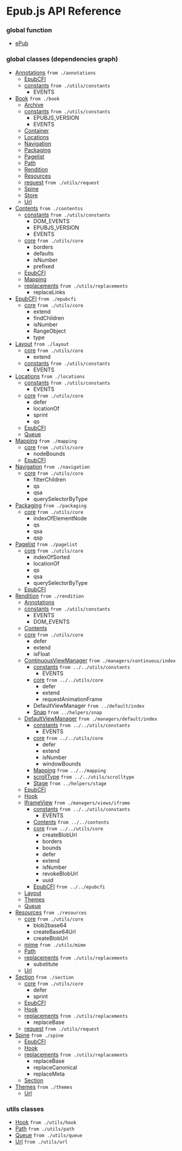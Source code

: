 # Epub.js API Reference

### global function

- [ePub](epub.md)

### global classes (dependencies graph)

- [Annotations](API/annotations.md) `from ./annotations`
    - [EpubCFI](API/epubcfi.md)
    - [constants](API/utils/constants.md) `from ./utils/constants`
        - EVENTS
- [Book](API/book.md) `from ./book`
    - [Archive](API/archive.md)
    - [constants](API/utils/constants.md) `from ./utils/constants`
        - EPUBJS_VERSION
        - EVENTS
    - [Container](API/container.md)
    - [Locations](API/locations.md)
    - [Navigation](API/navigation.md)
    - [Packaging](API/packaging.md)
    - [Pagelist](API/pagelist.md)
    - [Path](API/utils/path.md)
    - [Rendition](API/rendition.md)
    - [Resources](API/resources.md)
    - [request](API/utils/request.md) `from ./utils/request`
    - [Spine](API/spine.md)
    - [Store](API/store.md)
    - [Url](API/utils/url.md)
- [Contents](API/contents.md) `from ./contentss`
    - [constants](API/utils/constants.md) `from ./utils/constants`
        - DOM_EVENTS
        - EPUBJS_VERSION
        - EVENTS
    - [core](API/utils/core.md) `from ./utils/core`
        - borders
        - defaults
        - isNumber
        - prefixed
    - [EpubCFI](API/epubcfi.md)
    - [Mapping](API/mapping.md)
    - [replacements](API/utils/replacements.md) `from ./utils/replacements`
        - replaceLinks
- [EpubCFI](API/epubcfi.md) `from ./epubcfi`
    - [core](API/utils/core.md) `from ./utils/core`
        - extend
        - findChildren
        - isNumber
        - RangeObject
        - type
- [Layout](API/layout.md) `from ./layout`
    - [core](API/utils/core.md) `from ./utils/core`
        - extend
    - [constants](API/utils/constants.md) `from ./utils/constants`
        - EVENTS
- [Locations](API/locations.md) `from ./locations`
    - [constants](API/utils/constants.md) `from ./utils/constants`
        - EVENTS
    - [core](API/utils/core.md) `from ./utils/core`
        - defer
        - locationOf
        - sprint
        - qs
    - [EpubCFI](API/epubcfi.md)
    - [Queue](API/utils/queue.md)
- [Mapping](API/mapping.md) `from ./mapping`
    - [core](API/utils/core.md) `from ./utils/core`
        - nodeBounds
    - [EpubCFI](API/epubcfi.md)
- [Navigation](API/navigation.md) `from ./navigation`
    - [core](API/utils/core.md) `from ./utils/core`
        - filterChildren
        - qs
        - qsa
        - querySelectorByType
- [Packaging](API/packaging.md) `from ./packaging`
    - [core](API/utils/core.md) `from ./utils/core`
        - indexOfElementNode
        - qs
        - qsa
        - qsp
- [Pagelist](API/pagelist.md) `from ./pagelist`
    - [core](API/utils/core.md) `from ./utils/core`
        - indexOfSorted
        - locationOf
        - qs
        - qsa
        - querySelectorByType
    - [EpubCFI](API/epubcfi.md)
- [Rendition](API/rendition.md) `from ./rendition`
    - [Annotations](API/annotations.md)
    - [constants](API/utils/constants.md) `from ./utils/constants`
        - EVENTS
        - DOM_EVENTS
    - [Contents](API/contents.md)
    - [core](API/utils/core.md) `from ./utils/core`
        - defer
        - extend
        - isFloat
    - [ContinuousViewManager](API/managers/continuous/index.md) `from ./managers/continuous/index`
        - [constants](API/utils/constants.md) `from ../../utils/constants`
            - EVENTS
        - [core](API/utils/core.md) `from ../../utils/core`
            - defer
            - extend
            - requestAnimationFrame
        - DefaultViewManager `from ../default/index`
        - [Snap](API/managers/helpers/snap.md) `from ../helpers/snap`
    - [DefaultViewManager](API/managers/default/index.md) `from ./managers/default/index`
        - [constants](API/utils/constants.md) `from ../../utils/constants`
            - EVENTS
        - [core](API/utils/core.md) `from ../../utils/core`
            - defer
            - extend
            - isNumber
            - windowBounds
        - [Mapping](API/mapping.md) `from ../../mapping`
        - [scrollType](API/utils/scrolltype.md) `from ../../utils/scrolltype`
        - [Stage](API/managers/helpers/stage.md) `from ../helpers/stage`
    - [EpubCFI](API/epubcfi.md)
    - [Hook](API/utils/hook.md)
    - [IframeView](API/managers/views/iframe.md) `from ./managers/views/iframe`
        - [constants](API/utils/constants.md) `from ../../utils/constants`
            - EVENTS
        - [Contents](API/contents.md) `from ../../contents`
        - [core](API/utils/core.md) `from ../../utils/core`
            - createBlobUrl
            - borders
            - bounds
            - defer
            - extend
            - isNumber
            - revokeBlobUrl
            - uuid
        - [EpubCFI](API/epubcfi.md) `from ../../epubcfi`
    - [Layout](API/layout.md)
    - [Themes](API/themes.md)
    - [Queue](API/utils/queue.md)
- [Resources](API/resources.md) `from ./resources`
    - [core](API/utils/core.md) `from ./utils/core`
        - blob2base64
        - createBase64Url
        - createBlobUrl
    - [mime](API/utils/mime.md) `from ./utils/mime`
    - [Path](API/utils/path.md)
    - [replacements](API/utils/replacements.md) `from ./utils/replacements`
        - substitute
    - [Url](API/utils/url.md)
- [Section](API/section.md) `from ./section`
    - [core](API/utils/core.md) `from ./utils/core`
        - defer
        - sprint
    - [EpubCFI](API/epubcfi.md)
    - [Hook](API/utils/hook.md)
    - [replacements](API/utils/replacements.md) `from ./utils/replacements`
        - replaceBase
    - [request](API/utils/request.md) `from ./utils/request`
- [Spine](API/spine.md) `from ./spine`
    - [EpubCFI](API/epubcfi.md)
    - [Hook](API/utils/hook.md)
    - [replacements](API/utils/replacements.md) `from ./utils/replacements`
        - replaceBase
        - replaceCanonical
        - replaceMeta
    - [Section](API/section.md)
- [Themes](API/themes.md) `from ./themes`
    - [Url](API/utils/url.md)

### utils classes

- [Hook](API/utils/hook.md) `from ./utils/hook`
- [Path](API/utils/path.md) `from ./utils/path`
- [Queue](API/utils/queue.md) `from ./utils/queue`
- [Url](API/utils/url.md) `from ./utils/url`